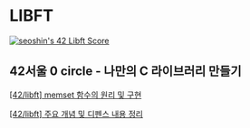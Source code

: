 # LIBFT

[![seoshin's 42 Libft Score](https://badge42.vercel.app/api/v2/cl56gccpe001109mava0fxil5/project/2649676)](https://github.com/JaeSeoKim/badge42)

## 42서울 0 circle - 나만의 C 라이브러리 만들기
[[42/libft] memset 함수의 원리 및 구현](https://velog.io/@yoohoo030/42libft-memset-%ED%95%A8%EC%88%98%EC%9D%98-%EC%9B%90%EB%A6%AC-%EB%B0%8F-%EA%B5%AC%ED%98%84, "velog")

[[42/libft] 주요 개념 및 디펜스 내용 정리](https://velog.io/@yoohoo030/42libft-%EC%A0%95%EB%A6%AC, "velog")
